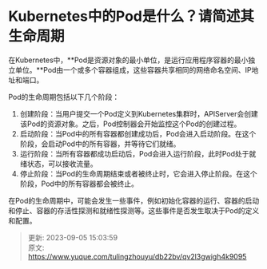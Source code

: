 # Kubernetes中的Pod是什么？请简述其生命周期

在Kubernetes中，**Pod是资源对象的最小单位，是运行应用程序容器的最小独立单位。**Pod由一个或多个容器组成，这些容器共享相同的网络命名空间、IP地址和端口。

Pod的生命周期包括以下几个阶段：

1. 创建阶段：当用户提交一个Pod定义到Kubernetes集群时，APIServer会创建该Pod的资源对象。之后，Pod控制器会开始监控这个Pod的创建过程。
2. 启动阶段：当Pod中的所有容器都创建成功后，Pod会进入启动阶段。在这个阶段，会启动Pod中的所有容器，并等待它们就绪。
3. 运行阶段：当所有容器都成功启动后，Pod会进入运行阶段，此时Pod处于就绪状态，可以接收流量。
4. 停止阶段：当Pod的生命周期结束或者被终止时，它会进入停止阶段。在这个阶段，Pod中的所有容器都会被终止。

在Pod的生命周期中，可能会发生一些事件，例如初始化容器的运行、容器的启动和停止、容器的存活性探测和就绪性探测等。这些事件是否发生取决于Pod的定义和配置。



> 更新: 2023-09-05 15:03:59  
> 原文: <https://www.yuque.com/tulingzhouyu/db22bv/qv2l3gwigh4k9095>
